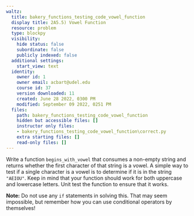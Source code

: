 ```yaml
---
waltz:
  title: bakery_functions_testing_code_vowel_function
  display title: 2A5.5) Vowel Function
  resource: problem
  type: blockpy
  visibility:
    hide status: false
    subordinate: false
    publicly indexed: false
  additional settings:
    start_view: text
  identity:
    owner id: 1
    owner email: acbart@udel.edu
    course id: 37
    version downloaded: 11
    created: June 28 2022, 0300 PM
    modified: September 09 2022, 0251 PM
  files:
    path: bakery_functions_testing_code_vowel_function
    hidden but accessible files: []
    instructor only files:
    - bakery_functions_testing_code_vowel_function\correct.py
    extra starting files: []
    read-only files: []
---
```

<p>Write a function <code>begins_with_vowel</code> that consumes a non-empty string and returns whether the first character of that string is a vowel. A simple way to test if a single character is a vowel is to determine if it is in the string <code>"AEIOU"</code>. Keep in mind that your function should work for both uppercase and lowercase letters. Unit test the function to ensure that it works.</p><p>

<b>Note:</b> Do not use any <code>if</code> statements in solving this. That may seem impossible, but remember how you can use conditional operators by themselves!</p>